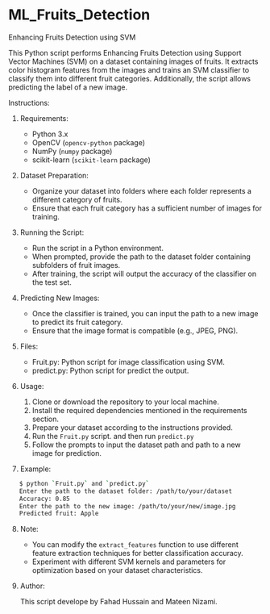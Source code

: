 # ML_Fruits_Detection
Enhancing Fruits Detection using SVM

This Python script performs Enhancing Fruits Detection using Support Vector Machines (SVM) on a dataset containing images of fruits. It extracts color histogram features from the images and trains an SVM classifier to classify them into different fruit categories. Additionally, the script allows predicting the label of a new image.

Instructions:

1. Requirements:
   - Python 3.x
   - OpenCV (`opencv-python` package)
   - NumPy (`numpy` package)
   - scikit-learn (`scikit-learn` package)

2. Dataset Preparation:
   - Organize your dataset into folders where each folder represents a different category of fruits.
   - Ensure that each fruit category has a sufficient number of images for training.

3. Running the Script:
   - Run the script in a Python environment.
   - When prompted, provide the path to the dataset folder containing subfolders of fruit images.
   - After training, the script will output the accuracy of the classifier on the test set.

4. Predicting New Images:
   - Once the classifier is trained, you can input the path to a new image to predict its fruit category.
   - Ensure that the image format is compatible (e.g., JPEG, PNG).
   
5. Files:
   
   - Fruit.py: Python script for image classification using SVM.
   - predict.py: Python script for predict the output.

6. Usage:
   
   1. Clone or download the repository to your local machine.
   2. Install the required dependencies mentioned in the requirements section.
   3. Prepare your dataset according to the instructions provided.
   4. Run the `Fruit.py` script. and then run `predict.py`
   5. Follow the prompts to input the dataset path and path to a new image for prediction.
   
7. Example:
   
```bash
   $ python `Fruit.py` and `predict.py`
   Enter the path to the dataset folder: /path/to/your/dataset
   Accuracy: 0.85
   Enter the path to the new image: /path/to/your/new/image.jpg
   Predicted fruit: Apple
```
   
8. Note:

   - You can modify the `extract_features` function to use different feature extraction techniques for better classification accuracy.
   - Experiment with different SVM kernels and parameters for optimization based on your dataset characteristics.

9. Author:

   This script develope by Fahad Hussain and Mateen Nizami. 

